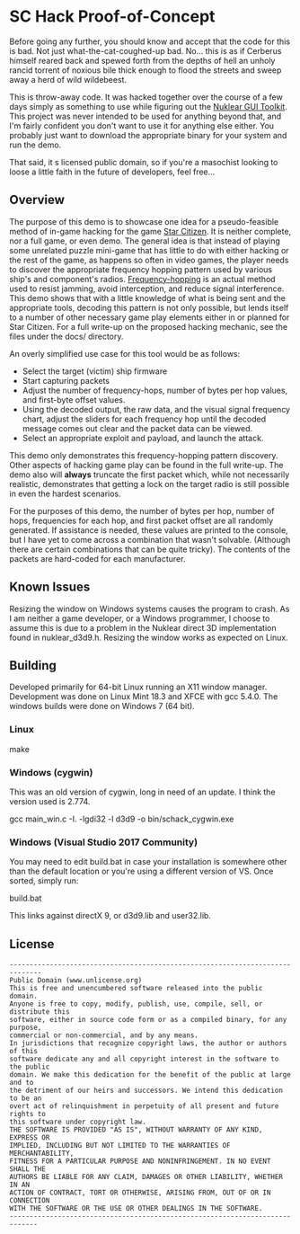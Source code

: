 # SC Hack Proof-of-Concept

Before going any further, you should know and accept that the code for this is bad. Not just what-the-cat-coughed-up bad. No... this is as if Cerberus himself reared back and spewed forth from the depths of hell an unholy rancid torrent of noxious bile thick enough to flood the streets and sweep away a herd of wild wildebeest. 

This is throw-away code. It was hacked together over the course of a few days simply as something to use while figuring out the [Nuklear GUI Toolkit](https://github.com/vurtun/nuklear). This project was never intended to be used for anything beyond that, and I'm fairly confident you don't want to use it for anything else either. You probably just want to download the appropriate binary for your system and run the demo. 

That said, it s licensed public domain, so if you're a masochist looking to loose a little faith in the future of developers, feel free...

## Overview
The purpose of this demo is to showcase one idea for a pseudo-feasible method of in-game hacking for the game [Star Citizen](https://robertsspaceindustries.com/). It is neither complete, nor a full game, or even demo. The general idea is that instead of playing some unrelated puzzle mini-game that has little to do with either hacking or the rest of the game, as happens so often in video games, the player needs to discover the appropriate frequency hopping pattern used by various ship's and component's radios. [Frequency-hopping](https://en.wikipedia.org/wiki/Frequency-hopping_spread_spectrum) is an actual method used to resist jamming, avoid interception, and reduce signal interference. This demo shows that with a little knowledge of what is being sent and the appropriate tools, decoding this pattern is not only possible, but lends itself to a number of other necessary game play elements either in or planned for Star Citizen. For a full write-up on the proposed hacking mechanic, see the files under the docs/ directory. 

An overly simplified use case for this tool would be as follows:
* Select the target (victim) ship firmware
* Start capturing packets
* Adjust the number of frequency-hops, number of bytes per hop values, and first-byte offset values.  
* Using the decoded output, the raw data, and the visual signal frequency chart, adjust the sliders for each frequency hop until the decoded message comes out clear and the packet data can be viewed. 
* Select an appropriate exploit and payload, and launch the attack. 

This demo only demonstrates this frequency-hopping pattern discovery. Other aspects of hacking game play can be found in the full write-up. The demo also will __always__ truncate the first packet which, while not necessarily realistic, demonstrates that getting a lock on the target radio is still possible in even the hardest scenarios.

For the purposes of this demo, the number of bytes per hop, number of hops, frequencies for each hop, and first packet offset are all randomly generated. If assistance is needed, these values are printed to the console, but I have yet to come across a combination that wasn't solvable. (Although there are certain combinations that can be quite tricky). The contents of the packets are hard-coded for each manufacturer.

## Known Issues 
Resizing the window on Windows systems causes the program to crash. As I am neither a game developer, or a Windows programmer, I choose to assume this is due to a problem in the Nuklear direct 3D implementation found in nuklear_d3d9.h. Resizing the window works as expected on Linux.

## Building
Developed primarily for 64-bit Linux running an X11 window manager. Development was done on Linux Mint 18.3 and XFCE with gcc 5.4.0. The windows builds were done on Windows 7 (64 bit).

### Linux
make

### Windows (cygwin)
This was an old version of cygwin, long in need of an update. I think the version used is 2.774. 

gcc main_win.c -I. -lgdi32 -l d3d9 -o bin/schack_cygwin.exe

### Windows (Visual Studio 2017 Community)
You may need to edit build.bat in case your installation is somewhere other than the default location or you're using a different version of VS. Once sorted, simply run:

build.bat

This links against directX 9, or d3d9.lib and user32.lib. 

## License
```
------------------------------------------------------------------------------
Public Domain (www.unlicense.org)
This is free and unencumbered software released into the public domain.
Anyone is free to copy, modify, publish, use, compile, sell, or distribute this
software, either in source code form or as a compiled binary, for any purpose,
commercial or non-commercial, and by any means.
In jurisdictions that recognize copyright laws, the author or authors of this
software dedicate any and all copyright interest in the software to the public
domain. We make this dedication for the benefit of the public at large and to
the detriment of our heirs and successors. We intend this dedication to be an
overt act of relinquishment in perpetuity of all present and future rights to
this software under copyright law.
THE SOFTWARE IS PROVIDED "AS IS", WITHOUT WARRANTY OF ANY KIND, EXPRESS OR
IMPLIED, INCLUDING BUT NOT LIMITED TO THE WARRANTIES OF MERCHANTABILITY,
FITNESS FOR A PARTICULAR PURPOSE AND NONINFRINGEMENT. IN NO EVENT SHALL THE
AUTHORS BE LIABLE FOR ANY CLAIM, DAMAGES OR OTHER LIABILITY, WHETHER IN AN
ACTION OF CONTRACT, TORT OR OTHERWISE, ARISING FROM, OUT OF OR IN CONNECTION
WITH THE SOFTWARE OR THE USE OR OTHER DEALINGS IN THE SOFTWARE.
-----------------------------------------------------------------------------
```
